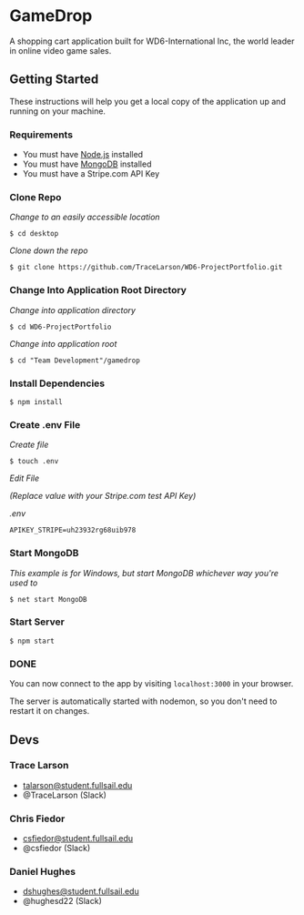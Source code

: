 # GameDrop
A shopping cart application built for WD6-International Inc, the world leader in online video game sales.

## Getting Started
These instructions will help you get a local copy of the application up and running on your machine.

### Requirements

- You must have [Node.js](https://nodejs.org/en/) installed
- You must have [MongoDB](https://www.mongodb.com/) installed
- You must have a Stripe.com API Key

### Clone Repo

*Change to an easily accessible location*
```
$ cd desktop
```

*Clone down the repo*
```
$ git clone https://github.com/TraceLarson/WD6-ProjectPortfolio.git
```

### Change Into Application Root Directory

*Change into application directory*
```
$ cd WD6-ProjectPortfolio
```

*Change into application root*
```
$ cd "Team Development"/gamedrop
```

### Install Dependencies

```
$ npm install
```

### Create .env File

*Create file*
```
$ touch .env
```

*Edit File*  

*(Replace value with your Stripe<span>.</span>com test API Key)*

*.env*
```
APIKEY_STRIPE=uh23932rg68uib978
```

### Start MongoDB

*This example is for Windows, but start MongoDB whichever way you're used to*
```
$ net start MongoDB
```

### Start Server

```
$ npm start
```

### DONE

You can now connect to the app by visiting `localhost:3000` in your browser.

The server is automatically started with nodemon, so you don't need to restart it on changes.

## Devs

### Trace Larson
- talarson@student.fullsail.edu
- @TraceLarson (Slack)

### Chris Fiedor
- csfiedor@student.fullsail.edu
- @csfiedor (Slack)

### Daniel Hughes
- dshughes@student.fullsail.edu
- @hughesd22 (Slack)